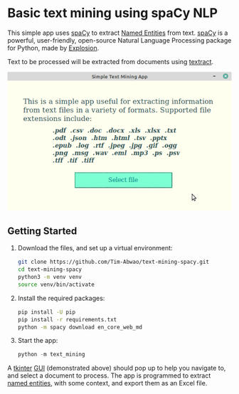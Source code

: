 # Basic text mining using spaCy NLP

This simple app uses [spaCy][1] to extract [Named Entities][6] from text. [spaCy][1] is a powerful, user-friendly, open-source Natural Language Processing package for Python, made by [Explosion][2].

Text to be processed will be extracted from documents using [textract][3].

![screencast](screen.gif)

## Getting Started

1. Download the files, and set up a virtual environment:

    ```bash
    git clone https://github.com/Tim-Abwao/text-mining-spacy.git
    cd text-mining-spacy
    python3 -m venv venv
    source venv/bin/activate
    ```

2. Install the required packages:

    ``` bash
    pip install -U pip
    pip install -r requirements.txt
    python -m spacy download en_core_web_md
    ```

3. Start the app:

    ```python
    python -m text_mining
    ```

A [tkinter][4] [GUI][5] (demonstrated above) should pop up to help you navigate to, and select a document to process. The app is programmed to extract [named entities][6], with some context, and export them as an Excel file.

[1]: https://spacy.io/
[2]: https://explosion.ai/
[3]: https://textract.readthedocs.io/en/stable/index.html
[4]: https://docs.python.org/3/library/tkinter.html#module-tkinter
[5]: https://en.wikipedia.org/wiki/Graphical_user_interface
[6]: https://en.wikipedia.org/wiki/Named_entity
